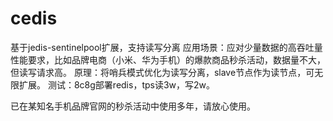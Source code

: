 # cedis
基于jedis-sentinelpool扩展，支持读写分离
应用场景：应对少量数据的高吞吐量性能要求，比如品牌电商（小米、华为手机）的爆款商品秒杀活动，数据量不大，但读写请求高。
原理：将哨兵模式优化为读写分离，slave节点作为读节点，可无限扩展。
测试：8c8g部署redis，tps读3w，写2w。

已在某知名手机品牌官网的秒杀活动中使用多年，请放心使用。
